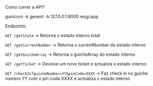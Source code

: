 Como correr a API?

gunicorn -k gevent -b 127.0.0.1:8000  wsgi:app


Endpoints:

`GET /getState` -> Retorna o estado interno total

`GET /getCurrentNumber` -> Retorna o currentNumber do estado interno

`GET /getGuicheArray` -> Retorna o guicheArray do estado interno

`GET /getTicket` -> Devolve um novo ticket e actualiza o estado interno

`GET /checkIn?guicheNumber=YY&pinCode=XXXX` -> Faz check in no guiche número YY com o pin code XXXX e actualiza o estado interno

